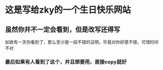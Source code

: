 # 这是写给zky的一个生日快乐网站
## 虽然你并不一定会看到，但是改写还得写
如故有一天你看到了，那么至少是一段不错的证明，毕竟对你好感不错，可惜时间不对

### 最后如果有人看到了这个，并且想要用，直接copy就好 

